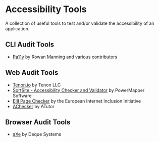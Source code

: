 
# Accessibility Tools

A collection of useful tools to test and/or validate the accessibility of an application.

## CLI Audit Tools

* [Pa11y](https://github.com/pa11y/pa11y) by Rowan Manning and various contributors

## Web Audit Tools

* [Tenon.io](https://tenon.io) by Tenon LLC
* [SortSite - Accessibility Checker and Validator](https://www.powermapper.com/products/sortsite/checks/accessibility-checks/) by PowerMapper Software
* [EIII Page Checker](http://checkers.eiii.eu/) by the European Internet Inclusion Initiative
* [AChecker](https://achecker.ca/checker/index.php) by ATutor

## Browser Audit Tools

* [aXe](https://chrome.google.com/webstore/detail/axe/lhdoppojpmngadmnindnejefpokejbdd) by Deque Systems
